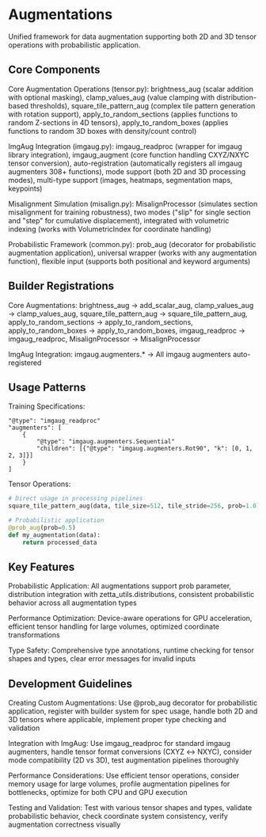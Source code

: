 # Augmentations

Unified framework for data augmentation supporting both 2D and 3D tensor operations with probabilistic application.

## Core Components
Core Augmentation Operations (tensor.py): brightness_aug (scalar addition with optional masking), clamp_values_aug (value clamping with distribution-based thresholds), square_tile_pattern_aug (complex tile pattern generation with rotation support), apply_to_random_sections (applies functions to random Z-sections in 4D tensors), apply_to_random_boxes (applies functions to random 3D boxes with density/count control)

ImgAug Integration (imgaug.py): imgaug_readproc (wrapper for imgaug library integration), imgaug_augment (core function handling CXYZ/NXYC tensor conversion), auto-registration (automatically registers all imgaug augmenters 308+ functions), mode support (both 2D and 3D processing modes), multi-type support (images, heatmaps, segmentation maps, keypoints)

Misalignment Simulation (misalign.py): MisalignProcessor (simulates section misalignment for training robustness), two modes ("slip" for single section and "step" for cumulative displacement), integrated with volumetric indexing (works with VolumetricIndex for coordinate handling)

Probabilistic Framework (common.py): prob_aug (decorator for probabilistic augmentation application), universal wrapper (works with any augmentation function), flexible input (supports both positional and keyword arguments)

## Builder Registrations
Core Augmentations: brightness_aug → add_scalar_aug, clamp_values_aug → clamp_values_aug, square_tile_pattern_aug → square_tile_pattern_aug, apply_to_random_sections → apply_to_random_sections, apply_to_random_boxes → apply_to_random_boxes, imgaug_readproc → imgaug_readproc, MisalignProcessor → MisalignProcessor

ImgAug Integration: imgaug.augmenters.* → All imgaug augmenters auto-registered

## Usage Patterns
Training Specifications:
```cue
"@type": "imgaug_readproc"
"augmenters": [
    {
        "@type": "imgaug.augmenters.Sequential"
        "children": [{"@type": "imgaug.augmenters.Rot90", "k": [0, 1, 2, 3]}]
    }
]
```

Tensor Operations:
```python
# Direct usage in processing pipelines
square_tile_pattern_aug(data, tile_size=512, tile_stride=256, prob=1.0)

# Probabilistic application
@prob_aug(prob=0.5)
def my_augmentation(data):
    return processed_data
```

## Key Features
Probabilistic Application: All augmentations support prob parameter, distribution integration with zetta_utils.distributions, consistent probabilistic behavior across all augmentation types

Performance Optimization: Device-aware operations for GPU acceleration, efficient tensor handling for large volumes, optimized coordinate transformations

Type Safety: Comprehensive type annotations, runtime checking for tensor shapes and types, clear error messages for invalid inputs

## Development Guidelines
Creating Custom Augmentations: Use @prob_aug decorator for probabilistic application, register with builder system for spec usage, handle both 2D and 3D tensors where applicable, implement proper type checking and validation

Integration with ImgAug: Use imgaug_readproc for standard imgaug augmenters, handle tensor format conversions (CXYZ ↔ NXYC), consider mode compatibility (2D vs 3D), test augmentation pipelines thoroughly

Performance Considerations: Use efficient tensor operations, consider memory usage for large volumes, profile augmentation pipelines for bottlenecks, optimize for both CPU and GPU execution

Testing and Validation: Test with various tensor shapes and types, validate probabilistic behavior, check coordinate system consistency, verify augmentation correctness visually
